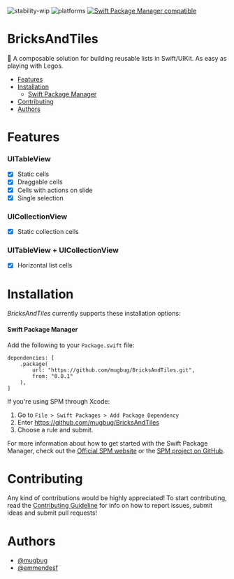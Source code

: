 ![stability-wip](https://img.shields.io/badge/stability-work_in_progress-lightgrey.svg) ![platforms](https://img.shields.io/badge/platforms-iOS-333333.svg) [![Swift Package Manager compatible](https://img.shields.io/badge/Swift%20Package%20Manager-compatible-brightgreen.svg)](https://github.com/apple/swift-package-manager)

# BricksAndTiles

🧱 A composable solution for building reusable lists in Swift/UIKit. As easy as playing with Legos.

- [Features](#features)
- [Installation](#installation)
    - [Swift Package Manager](#swift-package-manager)
- [Contributing](#contributing)
- [Authors](#authors)

# Features
### UITableView
- [x] Static cells
- [x] Draggable cells
- [x] Cells with actions on slide
- [x] Single selection

### UICollectionView
- [x] Static collection cells

### UITableView + UICollectionView
- [x] Horizontal list cells

# Installation

_BricksAndTiles_ currently supports these installation options:

#### Swift Package Manager

Add the following to your `Package.swift` file:

```
dependencies: [
    .package(
        url: "https://github.com/mugbug/BricksAndTiles.git", 
        from: "0.0.1"
    ),
]
```

If you're using SPM through Xcode:

1. Go to `File > Swift Packages > Add Package Dependency` 
2. Enter https://github.com/mugbug/BricksAndTiles
3. Choose a rule and submit.

For more information about how to get started with the Swift Package Manager, check out the [Official SPM website](https://swift.org/package-manager/) or the [SPM project on GitHub](https://github.com/apple/swift-package-manager).

# Contributing

Any kind of contributions would be highly appreciated! To start contributing, read the [Contributing Guideline](https://github.com/mugbug/BricksAndTiles/blob/master/CONTRIBUTING.md) for info on how to report issues, submit ideas and submit pull requests!

# Authors

- [@mugbug](https://github.com/mugbug)
- [@emmendesf](https://github.com/emmendesf)
